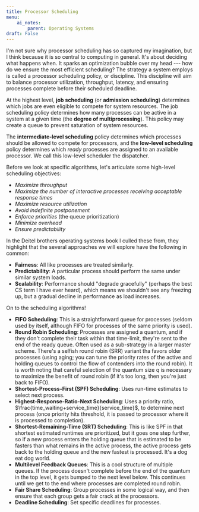 ```yaml
---
title: Processor Scheduling
menu:
    ai_notes:
        parent: Operating Systems
draft: False
---
```


I'm not sure why processor scheduling has so captured my imagination, but I think
because it is so central to computing in general. It's about deciding what happens when. 
It sparks an optimization bubble over my head --- how do we ensure the most efficient scheduling?
The strategy a system employs is called a processor scheduling policy, or discipline.
This discipline will aim to balance processor utilization, throughput, latency, and 
ensuring processes complete before their scheduled deadline. 

At the highest level, **job scheduling** (or **admission scheduling**) determines 
which jobs are even eligible to compete for system resources. The job scheduling policy
determines how many processes can be active in a system at a given time (the 
**degree of multiprocessing**). This policy may create a queue to prevent saturation
of system resources.

The **intermediate-level scheduling** policy determines which processes should
be allowed to compete for processors, and the **low-level scheduling** policy determines
which *ready* processes are assigned to an available processor. We call this low-level
scheduler the dispatcher. 

Before we look at specific algorithms, let's articulate some high-level scheduling objectives:

* *Maximize throughput*
* *Maximize the number of interactive processes receiving acceptable response times*
* *Maximize resource utilization*
* *Avoid indefinite postponement*
* *Enforce priorities* (the queue prioritization)
* *Minimize overhead*
* *Ensure predictability*

In the Deitel brothers operating systems book I culled these from, they highlight that
the several approaches we will explore have the following in common:

* **Fairness**: All like processes are treated similarly. 
* **Predictability**: A particular process should perform the same under similar system loads.
* **Scalability**: Performance should "degrade gracefully" (perhaps the best CS term
I have ever heard), which means we shouldn't see any freezing up, but a gradual decline
in performance as load increases.

On to the scheduling algorithms!

* **FIFO Scheduling**: This is a straightforward queue for processes (seldom used by itself,
although FIFO for processes of the same priority is used).
* **Round Robin Scheduling**: Processes are assigned a quantum, and if they don't complete
their task within that time-limit, they're sent to the end of the ready queue. Often
used as a sub-strategy in a larger master scheme. There's a selfish round robin (SRR)
variant tha favors older processes (using aging; you can tune the priority rates of the 
active and holding queues to control the flow of contenders into the round robin). It is 
worth noting that careful selection of the quantum size q is necessary to maximize the 
benefit of round robin (if it's too long, then you're just back to FIFO). 
* **Shortest-Process-First (SPF) Scheduling**: Uses run-time estimates to select next process.
* **Highest-Response-Ratio-Next Scheduling**: Uses a priority ratio, 
$\frac{time_waiting+service_time}{service_time}$, to determine next process (once priority
hits threshold, it is passed to processor where it is processed to completion). 
* **Shortest-Remaining-Time (SRT) Scheduling**: This is like SPF in that shortest estimated
runtimes are prioritized, but it goes one step further, so if a new process enters the holding
queue that is estimated to be fasters than what remains in the active process, the active 
process gets back to the holding queue and the new fastest is processed. It's a dog 
eat dog world. 
* **Multilevel Feedback Queues**: This is a cool structure of multiple queues. If the
process doesn't complete before the end of the quantum in the top level, it gets bumped
to the next level below. This continues until we get to the end where processes are 
completed round robin.
* **Fair Share Scheduling**: Group processes in some logical way, and then ensure
that each group gets a fair crack at the processors.
* **Deadline Scheduling**: Set specific deadlines for processes. 
